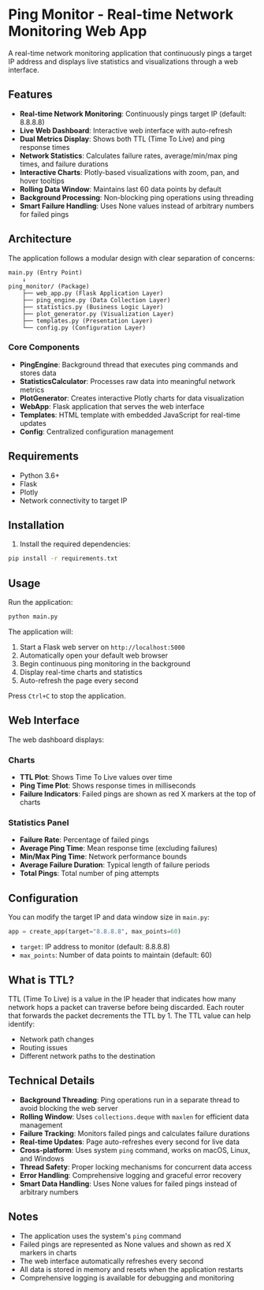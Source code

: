 # Ping Monitor - Real-time Network Monitoring Web App

A real-time network monitoring application that continuously pings a target IP address and displays live statistics and visualizations through a web interface.

## Features

- **Real-time Network Monitoring**: Continuously pings target IP (default: 8.8.8.8)
- **Live Web Dashboard**: Interactive web interface with auto-refresh
- **Dual Metrics Display**: Shows both TTL (Time To Live) and ping response times
- **Network Statistics**: Calculates failure rates, average/min/max ping times, and failure durations
- **Interactive Charts**: Plotly-based visualizations with zoom, pan, and hover tooltips
- **Rolling Data Window**: Maintains last 60 data points by default
- **Background Processing**: Non-blocking ping operations using threading
- **Smart Failure Handling**: Uses None values instead of arbitrary numbers for failed pings

## Architecture

The application follows a modular design with clear separation of concerns:

```
main.py (Entry Point)
    ↓
ping_monitor/ (Package)
    ├── web_app.py (Flask Application Layer)
    ├── ping_engine.py (Data Collection Layer)
    ├── statistics.py (Business Logic Layer)
    ├── plot_generator.py (Visualization Layer)
    ├── templates.py (Presentation Layer)
    └── config.py (Configuration Layer)
```

### Core Components

- **PingEngine**: Background thread that executes ping commands and stores data
- **StatisticsCalculator**: Processes raw data into meaningful network metrics
- **PlotGenerator**: Creates interactive Plotly charts for data visualization
- **WebApp**: Flask application that serves the web interface
- **Templates**: HTML template with embedded JavaScript for real-time updates
- **Config**: Centralized configuration management

## Requirements

- Python 3.6+
- Flask
- Plotly
- Network connectivity to target IP

## Installation

1. Install the required dependencies:
```bash
pip install -r requirements.txt
```

## Usage

Run the application:
```bash
python main.py
```

The application will:
1. Start a Flask web server on `http://localhost:5000`
2. Automatically open your default web browser
3. Begin continuous ping monitoring in the background
4. Display real-time charts and statistics
5. Auto-refresh the page every second

Press `Ctrl+C` to stop the application.

## Web Interface

The web dashboard displays:

### Charts
- **TTL Plot**: Shows Time To Live values over time
- **Ping Time Plot**: Shows response times in milliseconds
- **Failure Indicators**: Failed pings are shown as red X markers at the top of charts

### Statistics Panel
- **Failure Rate**: Percentage of failed pings
- **Average Ping Time**: Mean response time (excluding failures)
- **Min/Max Ping Time**: Network performance bounds
- **Average Failure Duration**: Typical length of failure periods
- **Total Pings**: Total number of ping attempts

## Configuration

You can modify the target IP and data window size in `main.py`:

```python
app = create_app(target="8.8.8.8", max_points=60)
```

- `target`: IP address to monitor (default: 8.8.8.8)
- `max_points`: Number of data points to maintain (default: 60)

## What is TTL?

TTL (Time To Live) is a value in the IP header that indicates how many network hops a packet can traverse before being discarded. Each router that forwards the packet decrements the TTL by 1. The TTL value can help identify:

- Network path changes
- Routing issues
- Different network paths to the destination

## Technical Details

- **Background Threading**: Ping operations run in a separate thread to avoid blocking the web server
- **Rolling Window**: Uses `collections.deque` with `maxlen` for efficient data management
- **Failure Tracking**: Monitors failed pings and calculates failure durations
- **Real-time Updates**: Page auto-refreshes every second for live data
- **Cross-platform**: Uses system `ping` command, works on macOS, Linux, and Windows
- **Thread Safety**: Proper locking mechanisms for concurrent data access
- **Error Handling**: Comprehensive logging and graceful error recovery
- **Smart Data Handling**: Uses None values for failed pings instead of arbitrary numbers

## Notes

- The application uses the system's `ping` command
- Failed pings are represented as None values and shown as red X markers in charts
- The web interface automatically refreshes every second
- All data is stored in memory and resets when the application restarts
- Comprehensive logging is available for debugging and monitoring 